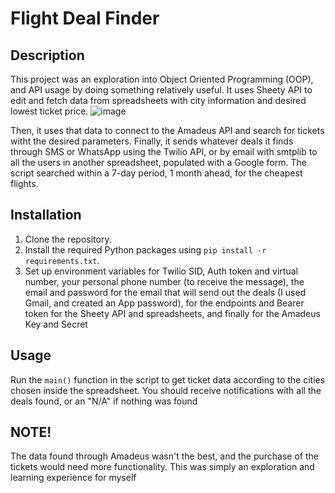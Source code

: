 # Flight Deal Finder

## Description
This project was an exploration into Object Oriented Programming (OOP), and API usage by doing something relatively useful. 
It uses Sheety API to edit and fetch data from spreadsheets with city information and desired lowest ticket price.
![image](https://github.com/user-attachments/assets/bdaaa830-26e3-4ef4-979b-2c87b9953d5c)

Then, it uses that data to connect to the Amadeus API and search for tickets witht the desired parameters.
Finally, it sends whatever deals it finds through SMS or WhatsApp using the Twilio API, or by email  with smtplib to all the users in another spreadsheet, populated with a Google form.
The script searched within a 7-day period, 1 month ahead, for the cheapest flights.

## Installation
1. Clone the repository.
2. Install the required Python packages using `pip install -r requirements.txt`.
3. Set up environment variables for Twilio SID, Auth token and virtual number, your personal phone number (to receive the message), the email and password for the email that will send out the deals (I used Gmail, and created an App password), for the endpoints and Bearer token for the Sheety API and spreadsheets, and finally for the Amadeus Key and Secret

## Usage
Run the `main()` function in the script to get ticket data according to the cities chosen inside the spreadsheet.
You should receive notifications with all the deals found, or an "N/A" if nothing was found

## NOTE!
The data found through Amadeus wasn't the best, and the purchase of the tickets would need more functionality. This was simply an exploration and learning experience for myself
